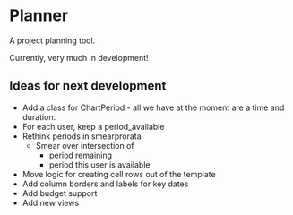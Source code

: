 # Planner

A project planning tool.

Currently, very much in development!

## Ideas for next development

* Add a class for ChartPeriod - all we have at the moment are
  a time and duration.
* For each user, keep a period_available
* Rethink periods in smearprorata
  * Smear over intersection of 
    * period remaining
    * period this user is available
* Move logic for creating cell rows out of the template
* Add column borders and labels for key dates
* Add budget support
* Add new views